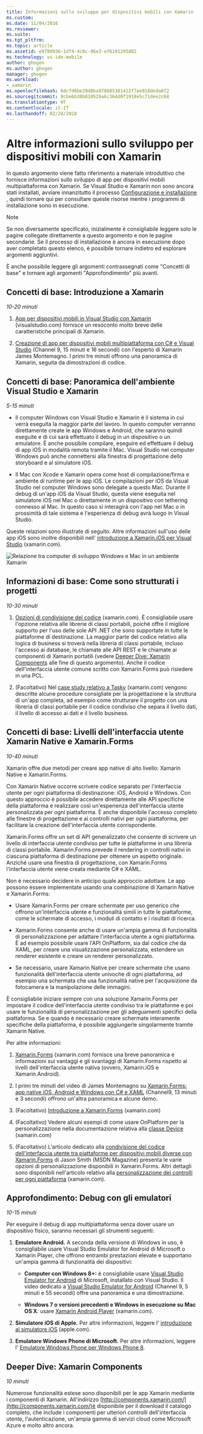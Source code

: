 ```yaml
---
title: Informazioni sullo sviluppo per dispositivi mobili con Xamarin | Microsoft Docs
ms.custom: 
ms.date: 11/04/2016
ms.reviewer: 
ms.suite: 
ms.tgt_pltfrm: 
ms.topic: article
ms.assetid: e970d936-1df4-4c0c-96e3-ef6191295882
ms.technology: vs-ide-mobile
author: ghogen
ms.author: ghogen
manager: ghogen
ms.workload:
- xamarin
ms.openlocfilehash: 6dcfd6be29d8ba978605301412f7ee918deda8f2
ms.sourcegitcommit: 8cbe6b38b810529a6c364d0f1918e5c71dee2c68
ms.translationtype: HT
ms.contentlocale: it-IT
ms.lasthandoff: 02/28/2018
---
```

# <a name="learn-about-mobile-development-with-xamarin"></a>Altre informazioni sullo sviluppo per dispositivi mobili con Xamarin

In questo argomento viene fatto riferimento a materiale introduttivo che fornisce informazioni sullo sviluppo di app per dispositivi mobili multipiattaforma con Xamarin. Se Visual Studio e Xamarin non sono ancora stati installati, avviare innanzitutto il processo [Configurazione e installazione](../cross-platform/setup-and-install.md) , quindi tornare qui per consultare queste risorse mentre i programmi di installazione sono in esecuzione.  
  
> [!NOTE]
> Se non diversamente specificato, inizialmente è consigliabile leggere solo le pagine collegate direttamente a questo argomento e non le pagine secondarie. Se il processo di installazione è ancora in esecuzione dopo aver completato questo elenco, è possibile tornare indietro ed esplorare argomenti aggiuntivi.  
>   
> È anche possibile leggere gli argomenti contrassegnati come "Concetti di base" e tornare agli argomenti "Approfondimento" più avanti.  
  
## <a name="essentials-introduction-to-xamarin"></a>Concetti di base: Introduzione a Xamarin  

*10-20 minuti*  
  
1.  [App per dispositivi mobili in Visual Studio con Xamarin](https://www.visualstudio.com/explore/xamarin-vs) (visualstudio.com) fornisce un resoconto molto breve delle caratteristiche principali di Xamarin.  
  
2.  [Creazione di app per dispositivi mobili multipiattaforma con C# e Visual Studio](https://channel9.msdn.com/Events/Visual-Studio/Visual-Studio-2015-Final-Release-Event/Building-cross-platform-mobile-apps-using-C-and-Visual-Studio-2015) (Channel 9, 15 minuti e 16 secondi) con l'esperto di Xamarin James Montemagno. I primi tre minuti offrono una panoramica di Xamarin, seguita da dimostrazioni di codice.  
  
## <a name="essentials-overview-of-the-visual-studio-and-xamarin-environment"></a>Concetti di base: Panoramica dell'ambiente Visual Studio e Xamarin  

*5-15 minuti*  
  
-   Il computer Windows con Visual Studio e Xamarin è il sistema in cui verrà eseguita la maggior parte del lavoro. In questo computer verranno direttamente create le app Windows e Android, che saranno quindi eseguite e di cui sarà effettuato il debug in un dispositivo o un emulatore. È anche possibile compilare, eseguire ed effettuare il debug di app iOS in modalità remota tramite il Mac. Visual Studio nel computer Windows può anche connettersi alla finestra di progettazione dello storyboard e al simulatore iOS.  
  
-   Il Mac con Xcode e Xamarin opera come host di compilazione/firma e ambiente di runtime per le app iOS. Le compilazioni per iOS da Visual Studio nel computer Windows sono delegate a questo Mac. Durante il debug di un'app iOS da Visual Studio, questa viene eseguita nel simulatore iOS nel Mac o direttamente in un dispositivo con tethering connesso al Mac. In questo caso si interagirà con l'app nel Mac o in prossimità di tale sistema e l'esperienza di debug avrà luogo in Visual Studio.  
  
Queste relazioni sono illustrate di seguito. Altre informazioni sull'uso delle app iOS sono inoltre disponibili nell' [introduzione a Xamarin.iOS per Visual Studio](http://developer.xamarin.com/guides/ios/getting_started/installation/windows/introduction_to_xamarin_ios_for_visual_studio/) (xamarin.com).  
  
![Relazione tra computer di sviluppo Windows e Mac in un ambiente Xamarin](../cross-platform/media/crossplat-xamarin-learn-1.png "CrossPlat Xamarin Learn 1")  
  
## <a name="essentials-how-projects-are-structured"></a>Informazioni di base: Come sono strutturati i progetti  

*10-30 minuti*  
  
1.  [Opzioni di condivisione del codice](http://developer.xamarin.com/guides/cross-platform/application_fundamentals/building_cross_platform_applications/sharing_code_options/) (xamarin.com). È consigliabile usare l'opzione relativa alle librerie di classi portabili, poiché offre il migliore supporto per l'uso delle sole API .NET che sono supportate in tutte le piattaforme di destinazione. La maggior parte del codice relativo alla logica di business si troverà nella libreria di classi portabile, incluso l'accesso ai database, le chiamate alle API REST e le chiamate ai componenti di Xamarin portatili (vedere [Deeper Dive: Xamarin Components](#components) alle fine di questo argomento). Anche il codice dell'interfaccia utente comune scritto con Xamarin.Forms può risiedere in una PCL.  
  
2.  (Facoltativo) Nel [case study relativo a Tasky](http://developer.xamarin.com/guides/cross-platform/application_fundamentals/building_cross_platform_applications/case_study-tasky/) (xamarin.com) vengono descritte alcune procedure consigliate per la progettazione e la struttura di un'app completa, ad esempio come strutturare il progetto con una libreria di classi portabile per il codice condiviso che separa il livello dati, il livello di accesso ai dati e il livello business.  
  
## <a name="essentials-native-and-xamarinforms-ui-layers"></a>Concetti di base: Livelli dell'interfaccia utente Xamarin Native e Xamarin.Forms  

*10-40 minuti*  
  
Xamarin offre due metodi per creare app native di alto livello: Xamarin Native e Xamarin.Forms.  
  
Con Xamarin Native occorre scrivere codice separato per l'interfaccia utente per ogni piattaforma di destinazione: iOS, Android e Windows.  Con questo approccio è possibile accedere direttamente alle API specifiche della piattaforma e realizzare così un'esperienza dell'interfaccia utente personalizzata per ogni piattaforma.  È anche disponibile l'accesso completo alle finestre di progettazione e ai controlli nativi per ogni piattaforma, per facilitare la creazione dell'interfaccia utente corrispondente.  
  
Xamarin.Forms offre un set di API generalizzato che consente di scrivere un livello di interfaccia utente condiviso per tutte le piattaforme in una libreria di classi portabile.  Xamarin.Forms prevede il rendering in controlli nativi in ciascuna piattaforma di destinazione per ottenere un aspetto originale.  Anziché usare una finestra di progettazione, con Xamarin.Forms l'interfaccia utente viene creata mediante C# e XAML.  
  
Non è necessario decidere in anticipo quale approccio adottare. Le app possono essere implementate usando una combinazione di Xamarin Native e Xamarin.Forms:  
  
-   Usare Xamarin.Forms per creare schermate per uso generico che offrono un'interfaccia utente e funzionalità simili in tutte le piattaforme, come le schermate di accesso, i moduli di contatto e i risultati di ricerca.  
  
-   Xamarin.Forms consente anche di usare un'ampia gamma di funzionalità di personalizzazione per adattare l'interfaccia utente a ogni piattaforma. È ad esempio possibile usare l'API OnPlatform, sia dal codice che da XAML, per creare una visualizzazione personalizzata, estendere un renderer esistente e creare un renderer personalizzato.  
  
-   Se necessario, usare Xamarin Native per creare schermate che usano funzionalità dell'interfaccia utente univoche di ogni piattaforma, ad esempio una schermata che usa funzionalità native per l'acquisizione da fotocamera e la manipolazione delle immagini.  
  
È consigliabile iniziare sempre con una soluzione Xamarin.Forms per impostare il codice dell'interfaccia utente condiviso tra le piattaforme e poi usare le funzionalità di personalizzazione per gli adeguamenti specifici della piattaforma. Se e quando è necessario creare schermate interamente specifiche della piattaforma, è possibile aggiungerle singolarmente tramite Xamarin Native.  
  
Per altre informazioni:  
  
1.  [Xamarin.Forms](http://developer.xamarin.com/guides/cross-platform/xamarin-forms/) (xamarin.com) fornisce una breve panoramica e informazioni sui vantaggi e gli svantaggi di Xamarin.Forms rispetto ai livelli dell'interfaccia utente nativa (ovvero, Xamarin.iOS e Xamarin.Android).  
  
2.  I primi tre minuti del video di James Montemagno su [Xamarin.Forms: app native iOS, Android e Windows con C# e XAML](https://channel9.msdn.com/events/Visual-Studio/Connect-event-2015/704) (Channel9, 13 minuti e 3 secondi) offrono un'altra panoramica e alcune demo.  
  
3.  (Facoltativo) [Introduzione a Xamarin.Forms](http://developer.xamarin.com/guides/cross-platform/xamarin-forms/getting-started/introduction-to-xamarin-forms/) (xamarin.com)  
  
4.  (Facoltativo) Vedere alcuni esempi di come usare OnPlatform per la personalizzazione nella documentazione relativa alla [classe Device](http://developer.xamarin.com/guides/xamarin-forms/platform-features/device/) (xamarin.com)  
  
5.  (Facoltativo) L'articolo dedicato alla [condivisione del codice dell'interfaccia utente tra piattaforme per dispositivi mobili diverse con Xamarin.Forms](https://msdn.microsoft.com/magazine/dn904669.aspx) di Jason Smith (MSDN Magazine) presenta le varie opzioni di personalizzazione disponibili in Xamarin.Forms. Altri dettagli sono disponibili nell'articolo relativo alla [personalizzazione dei controlli per ogni piattaforma](http://developer.xamarin.com/guides/xamarin-forms/custom-renderer/) (xamarin.com).  
  
## <a name="deeper-dive-debugging-with-emulators"></a>Approfondimento: Debug con gli emulatori  

*10-15 minuti*  
  
Per eseguire il debug di app multipiattaforma senza dover usare un dispositivo fisico, saranno necessari gli strumenti seguenti:  
  
1.  **Emulatore Android.** A seconda della versione di Windows in uso, è consigliabile usare Visual Studio Emulator for Android di Microsoft o Xamarin Player, che offrono entrambi prestazioni elevate e supportano un'ampia gamma di funzionalità dei dispositivi:  
  
    -   **Computer con Windows 8+:** è consigliabile usare [Visual Studio Emulator for Android](https://www.visualstudio.com/en-us/features/msft-android-emulator-vs.aspx) di Microsoft, installato con Visual Studio.  Il video dedicato a [Visual Studio Emulator for Android](https://channel9.msdn.com/events/Visual-Studio/Connect-event-2015/711) (Channel 9, 5 minuti e 55 secondi) offre una panoramica e una dimostrazione.  
  
    -   **Windows 7 o versioni precedenti e Windows in esecuzione su Mac OS X**: usare [Xamarin Android Player](http://developer.xamarin.com/guides/android/getting_started/installation/android-player) (xamarin.com).  
  
2.  **Simulatore iOS di Apple.** Per altre informazioni, leggere l' [introduzione al simulatore iOS](https://developer.apple.com/library/prerelease/content/documentation/IDEs/Conceptual/iOS_Simulator_Guide/GettingStartedwithiOSSimulator/GettingStartedwithiOSSimulator.html#//apple_ref/doc/uid/TP40012848-CH5-SW1) (apple.com).  
  
3.  **Emulatore Windows Phone di Microsoft.** Per altre informazioni, leggere l' [Emulatore Windows Phone per Windows Phone 8](../debugger/run-windows-phone-apps-in-the-emulator.md).  
  
##  <a name="components"></a> Deeper Dive: Xamarin Components  

*10 minuti*  
  
Numerose funzionalità estese sono disponibili per le app Xamarin mediante i componenti di Xamarin. All'indirizzo [http://components.xamarin.com/](http://components.xamarin.com/)è disponibile per il download il catalogo completo, che include i componenti per ulteriori controlli dell'interfaccia utente, l'autenticazione, un'ampia gamma di servizi cloud come Microsoft Azure e molto altro ancora.